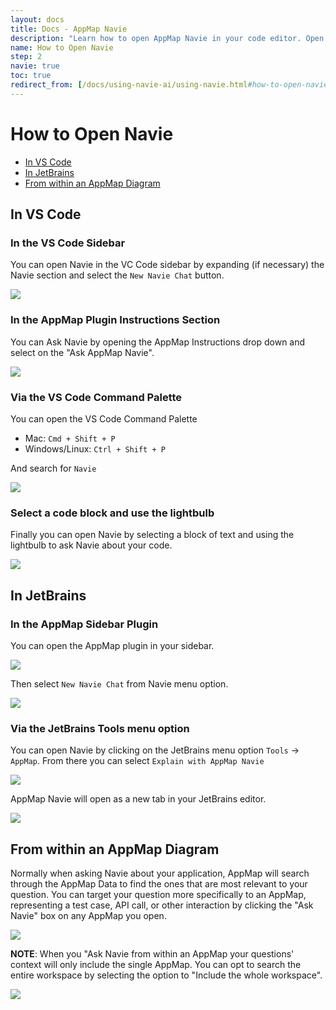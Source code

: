 ```yaml
---
layout: docs
title: Docs - AppMap Navie
description: "Learn how to open AppMap Navie in your code editor. Open Navie in your VS Code or JetBrains code editor to start working with Navie AI"
name: How to Open Navie
step: 2
navie: true
toc: true
redirect_from: [/docs/using-navie-ai/using-navie.html#how-to-open-navie]
---
```


# How to Open Navie <!-- omit in toc -->

- [In VS Code](#in-vs-code)
- [In JetBrains](#in-jetbrains)
- [From within an AppMap Diagram](#from-within-an-appmap-diagram)

## In VS Code

### In the VS Code Sidebar <!-- omit in toc -->

You can open Navie in the VC Code sidebar by expanding (if necessary) the Navie section and select the `New Navie Chat` button. 

<img class="video-screenshot" src="/assets/img/product/navie-sidebar.webp"/> 

### In the AppMap Plugin Instructions Section <!-- omit in toc -->

You can Ask Navie by opening the AppMap Instructions drop down and select on the "Ask AppMap Navie".

<img class="video-screenshot" src="/assets/img/product/navie-navigation.webp"/> 

### Via the VS Code Command Palette <!-- omit in toc -->

You can open the VS Code Command Palette
   - Mac: `Cmd + Shift + P`
   - Windows/Linux: `Ctrl + Shift + P`

And search for `Navie`

<img class="video-screenshot" src="/assets/img/product/command-palette-navie.webp"/> 

### Select a code block and use the lightbulb <!-- omit in toc -->

Finally you can open Navie by selecting a block of text and using the lightbulb to ask Navie about your code.

<img class="video-screenshot" src="/assets/img/product/lightbulb.webp"/> 

## In JetBrains

### In the AppMap Sidebar Plugin <!-- omit in toc -->

You can open the AppMap plugin in your sidebar.

<img class="video-screenshot" src="/assets/img/product/appmap-sidebar.webp"/> 

Then select `New Navie Chat` from Navie menu option.

<img class="video-screenshot" src="/assets/img/product/vscode-navie-sidebar.webp"/>

### Via the JetBrains Tools menu option <!-- omit in toc -->

You can open Navie by clicking on the JetBrains menu option `Tools` -> `AppMap`.  From there you can select `Explain with AppMap Navie`

<img class="video-screenshot" src="/assets/img/product/tools-appmap-vscode.webp"/>

AppMap Navie will open as a new tab in your JetBrains editor. 

<img class="video-screenshot" src="/assets/img/product/ask-navie-vscode-window.webp"/>

## From within an AppMap Diagram

Normally when asking Navie about your application, AppMap will search through the AppMap Data to find the ones that are most relevant to your question. You can target your question more specifically to an AppMap, representing a test case, API call, or other interaction by clicking the "Ask Navie" box on any AppMap you open.

<img class="video-screenshot" src="/assets/img/product/ask-navie-about-a-map.webp"/>

**NOTE**: When you "Ask Navie from within an AppMap your questions' context will only include the single AppMap.  You can opt to search the entire workspace by selecting the option to "Include the whole workspace".

<img class="video-screenshot" src="/assets/img/product/ask-single-map.webp"/>